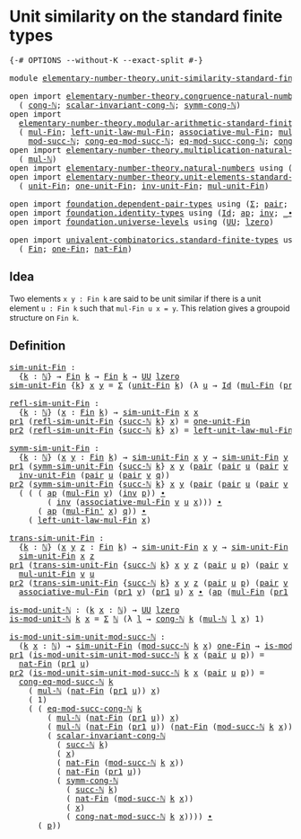 # Unit similarity on the standard finite types

<pre class="Agda"><a id="57" class="Symbol">{-#</a> <a id="61" class="Keyword">OPTIONS</a> <a id="69" class="Pragma">--without-K</a> <a id="81" class="Pragma">--exact-split</a> <a id="95" class="Symbol">#-}</a>

<a id="100" class="Keyword">module</a> <a id="107" href="elementary-number-theory.unit-similarity-standard-finite-types.html" class="Module">elementary-number-theory.unit-similarity-standard-finite-types</a> <a id="170" class="Keyword">where</a>

<a id="177" class="Keyword">open</a> <a id="182" class="Keyword">import</a> <a id="189" href="elementary-number-theory.congruence-natural-numbers.html" class="Module">elementary-number-theory.congruence-natural-numbers</a> <a id="241" class="Keyword">using</a>
  <a id="249" class="Symbol">(</a> <a id="251" href="elementary-number-theory.congruence-natural-numbers.html#1668" class="Function">cong-ℕ</a><a id="257" class="Symbol">;</a> <a id="259" href="elementary-number-theory.congruence-natural-numbers.html#5390" class="Function">scalar-invariant-cong-ℕ</a><a id="282" class="Symbol">;</a> <a id="284" href="elementary-number-theory.congruence-natural-numbers.html#2920" class="Function">symm-cong-ℕ</a><a id="295" class="Symbol">)</a>
<a id="297" class="Keyword">open</a> <a id="302" class="Keyword">import</a>
  <a id="311" href="elementary-number-theory.modular-arithmetic-standard-finite-types.html" class="Module">elementary-number-theory.modular-arithmetic-standard-finite-types</a> <a id="377" class="Keyword">using</a>
  <a id="385" class="Symbol">(</a> <a id="387" href="elementary-number-theory.modular-arithmetic-standard-finite-types.html#13402" class="Function">mul-Fin</a><a id="394" class="Symbol">;</a> <a id="396" href="elementary-number-theory.modular-arithmetic-standard-finite-types.html#15446" class="Function">left-unit-law-mul-Fin</a><a id="417" class="Symbol">;</a> <a id="419" href="elementary-number-theory.modular-arithmetic-standard-finite-types.html#13998" class="Function">associative-mul-Fin</a><a id="438" class="Symbol">;</a> <a id="440" href="elementary-number-theory.modular-arithmetic-standard-finite-types.html#13517" class="Function">mul-Fin&#39;</a><a id="448" class="Symbol">;</a>
    <a id="454" href="elementary-number-theory.modular-arithmetic-standard-finite-types.html#2873" class="Function">mod-succ-ℕ</a><a id="464" class="Symbol">;</a> <a id="466" href="elementary-number-theory.modular-arithmetic-standard-finite-types.html#4126" class="Function">cong-eq-mod-succ-ℕ</a><a id="484" class="Symbol">;</a> <a id="486" href="elementary-number-theory.modular-arithmetic-standard-finite-types.html#4453" class="Function">eq-mod-succ-cong-ℕ</a><a id="504" class="Symbol">;</a> <a id="506" href="elementary-number-theory.modular-arithmetic-standard-finite-types.html#3580" class="Function">cong-nat-mod-succ-ℕ</a><a id="525" class="Symbol">)</a>
<a id="527" class="Keyword">open</a> <a id="532" class="Keyword">import</a> <a id="539" href="elementary-number-theory.multiplication-natural-numbers.html" class="Module">elementary-number-theory.multiplication-natural-numbers</a> <a id="595" class="Keyword">using</a>
  <a id="603" class="Symbol">(</a> <a id="605" href="elementary-number-theory.multiplication-natural-numbers.html#1176" class="Function">mul-ℕ</a><a id="610" class="Symbol">)</a>
<a id="612" class="Keyword">open</a> <a id="617" class="Keyword">import</a> <a id="624" href="elementary-number-theory.natural-numbers.html" class="Module">elementary-number-theory.natural-numbers</a> <a id="665" class="Keyword">using</a> <a id="671" class="Symbol">(</a><a id="672" href="elementary-number-theory.natural-numbers.html#1444" class="Datatype">ℕ</a><a id="673" class="Symbol">;</a> <a id="675" href="elementary-number-theory.natural-numbers.html#1465" class="InductiveConstructor">zero-ℕ</a><a id="681" class="Symbol">;</a> <a id="683" href="elementary-number-theory.natural-numbers.html#1478" class="InductiveConstructor">succ-ℕ</a><a id="689" class="Symbol">)</a>
<a id="691" class="Keyword">open</a> <a id="696" class="Keyword">import</a> <a id="703" href="elementary-number-theory.unit-elements-standard-finite-types.html" class="Module">elementary-number-theory.unit-elements-standard-finite-types</a> <a id="764" class="Keyword">using</a>
  <a id="772" class="Symbol">(</a> <a id="774" href="elementary-number-theory.unit-elements-standard-finite-types.html#1378" class="Function">unit-Fin</a><a id="782" class="Symbol">;</a> <a id="784" href="elementary-number-theory.unit-elements-standard-finite-types.html#1582" class="Function">one-unit-Fin</a><a id="796" class="Symbol">;</a> <a id="798" href="elementary-number-theory.unit-elements-standard-finite-types.html#3122" class="Function">inv-unit-Fin</a><a id="810" class="Symbol">;</a> <a id="812" href="elementary-number-theory.unit-elements-standard-finite-types.html#2899" class="Function">mul-unit-Fin</a><a id="824" class="Symbol">)</a>

<a id="827" class="Keyword">open</a> <a id="832" class="Keyword">import</a> <a id="839" href="foundation.dependent-pair-types.html" class="Module">foundation.dependent-pair-types</a> <a id="871" class="Keyword">using</a> <a id="877" class="Symbol">(</a><a id="878" href="foundation-core.dependent-pair-types.html#502" class="Record">Σ</a><a id="879" class="Symbol">;</a> <a id="881" href="foundation-core.dependent-pair-types.html#575" class="InductiveConstructor">pair</a><a id="885" class="Symbol">;</a> <a id="887" href="foundation-core.dependent-pair-types.html#592" class="Field">pr1</a><a id="890" class="Symbol">;</a> <a id="892" href="foundation-core.dependent-pair-types.html#604" class="Field">pr2</a><a id="895" class="Symbol">)</a>
<a id="897" class="Keyword">open</a> <a id="902" class="Keyword">import</a> <a id="909" href="foundation.identity-types.html" class="Module">foundation.identity-types</a> <a id="935" class="Keyword">using</a> <a id="941" class="Symbol">(</a><a id="942" href="foundation-core.identity-types.html#641" class="Datatype">Id</a><a id="944" class="Symbol">;</a> <a id="946" href="foundation-core.identity-types.html#2853" class="Function">ap</a><a id="948" class="Symbol">;</a> <a id="950" href="foundation-core.identity-types.html#1552" class="Function">inv</a><a id="953" class="Symbol">;</a> <a id="955" href="foundation-core.identity-types.html#1239" class="Function Operator">_∙_</a><a id="958" class="Symbol">)</a>
<a id="960" class="Keyword">open</a> <a id="965" class="Keyword">import</a> <a id="972" href="foundation.universe-levels.html" class="Module">foundation.universe-levels</a> <a id="999" class="Keyword">using</a> <a id="1005" class="Symbol">(</a><a id="1006" href="foundation-core.universe-levels.html#222" class="Primitive">UU</a><a id="1008" class="Symbol">;</a> <a id="1010" href="Agda.Primitive.html#764" class="Primitive">lzero</a><a id="1015" class="Symbol">)</a>

<a id="1018" class="Keyword">open</a> <a id="1023" class="Keyword">import</a> <a id="1030" href="univalent-combinatorics.standard-finite-types.html" class="Module">univalent-combinatorics.standard-finite-types</a> <a id="1076" class="Keyword">using</a>
  <a id="1084" class="Symbol">(</a> <a id="1086" href="univalent-combinatorics.standard-finite-types.html#2085" class="Function">Fin</a><a id="1089" class="Symbol">;</a> <a id="1091" href="univalent-combinatorics.standard-finite-types.html#8254" class="Function">one-Fin</a><a id="1098" class="Symbol">;</a> <a id="1100" href="univalent-combinatorics.standard-finite-types.html#5606" class="Function">nat-Fin</a><a id="1107" class="Symbol">)</a>
</pre>
## Idea

Two elements `x y : Fin k` are said to be unit similar if there is a unit element `u : Fin k` such that `mul-Fin u x = y`. This relation gives a groupoid structure on `Fin k`.

## Definition

<pre class="Agda"><a id="sim-unit-Fin"></a><a id="1323" href="elementary-number-theory.unit-similarity-standard-finite-types.html#1323" class="Function">sim-unit-Fin</a> <a id="1336" class="Symbol">:</a>
  <a id="1340" class="Symbol">{</a><a id="1341" href="elementary-number-theory.unit-similarity-standard-finite-types.html#1341" class="Bound">k</a> <a id="1343" class="Symbol">:</a> <a id="1345" href="elementary-number-theory.natural-numbers.html#1444" class="Datatype">ℕ</a><a id="1346" class="Symbol">}</a> <a id="1348" class="Symbol">→</a> <a id="1350" href="univalent-combinatorics.standard-finite-types.html#2085" class="Function">Fin</a> <a id="1354" href="elementary-number-theory.unit-similarity-standard-finite-types.html#1341" class="Bound">k</a> <a id="1356" class="Symbol">→</a> <a id="1358" href="univalent-combinatorics.standard-finite-types.html#2085" class="Function">Fin</a> <a id="1362" href="elementary-number-theory.unit-similarity-standard-finite-types.html#1341" class="Bound">k</a> <a id="1364" class="Symbol">→</a> <a id="1366" href="foundation-core.universe-levels.html#222" class="Primitive">UU</a> <a id="1369" href="Agda.Primitive.html#764" class="Primitive">lzero</a>
<a id="1375" href="elementary-number-theory.unit-similarity-standard-finite-types.html#1323" class="Function">sim-unit-Fin</a> <a id="1388" class="Symbol">{</a><a id="1389" href="elementary-number-theory.unit-similarity-standard-finite-types.html#1389" class="Bound">k</a><a id="1390" class="Symbol">}</a> <a id="1392" href="elementary-number-theory.unit-similarity-standard-finite-types.html#1392" class="Bound">x</a> <a id="1394" href="elementary-number-theory.unit-similarity-standard-finite-types.html#1394" class="Bound">y</a> <a id="1396" class="Symbol">=</a> <a id="1398" href="foundation-core.dependent-pair-types.html#502" class="Record">Σ</a> <a id="1400" class="Symbol">(</a><a id="1401" href="elementary-number-theory.unit-elements-standard-finite-types.html#1378" class="Function">unit-Fin</a> <a id="1410" href="elementary-number-theory.unit-similarity-standard-finite-types.html#1389" class="Bound">k</a><a id="1411" class="Symbol">)</a> <a id="1413" class="Symbol">(λ</a> <a id="1416" href="elementary-number-theory.unit-similarity-standard-finite-types.html#1416" class="Bound">u</a> <a id="1418" class="Symbol">→</a> <a id="1420" href="foundation-core.identity-types.html#641" class="Datatype">Id</a> <a id="1423" class="Symbol">(</a><a id="1424" href="elementary-number-theory.modular-arithmetic-standard-finite-types.html#13402" class="Function">mul-Fin</a> <a id="1432" class="Symbol">(</a><a id="1433" href="foundation-core.dependent-pair-types.html#592" class="Field">pr1</a> <a id="1437" href="elementary-number-theory.unit-similarity-standard-finite-types.html#1416" class="Bound">u</a><a id="1438" class="Symbol">)</a> <a id="1440" href="elementary-number-theory.unit-similarity-standard-finite-types.html#1392" class="Bound">x</a><a id="1441" class="Symbol">)</a> <a id="1443" href="elementary-number-theory.unit-similarity-standard-finite-types.html#1394" class="Bound">y</a><a id="1444" class="Symbol">)</a>

<a id="refl-sim-unit-Fin"></a><a id="1447" href="elementary-number-theory.unit-similarity-standard-finite-types.html#1447" class="Function">refl-sim-unit-Fin</a> <a id="1465" class="Symbol">:</a>
  <a id="1469" class="Symbol">{</a><a id="1470" href="elementary-number-theory.unit-similarity-standard-finite-types.html#1470" class="Bound">k</a> <a id="1472" class="Symbol">:</a> <a id="1474" href="elementary-number-theory.natural-numbers.html#1444" class="Datatype">ℕ</a><a id="1475" class="Symbol">}</a> <a id="1477" class="Symbol">(</a><a id="1478" href="elementary-number-theory.unit-similarity-standard-finite-types.html#1478" class="Bound">x</a> <a id="1480" class="Symbol">:</a> <a id="1482" href="univalent-combinatorics.standard-finite-types.html#2085" class="Function">Fin</a> <a id="1486" href="elementary-number-theory.unit-similarity-standard-finite-types.html#1470" class="Bound">k</a><a id="1487" class="Symbol">)</a> <a id="1489" class="Symbol">→</a> <a id="1491" href="elementary-number-theory.unit-similarity-standard-finite-types.html#1323" class="Function">sim-unit-Fin</a> <a id="1504" href="elementary-number-theory.unit-similarity-standard-finite-types.html#1478" class="Bound">x</a> <a id="1506" href="elementary-number-theory.unit-similarity-standard-finite-types.html#1478" class="Bound">x</a>
<a id="1508" href="foundation-core.dependent-pair-types.html#592" class="Field">pr1</a> <a id="1512" class="Symbol">(</a><a id="1513" href="elementary-number-theory.unit-similarity-standard-finite-types.html#1447" class="Function">refl-sim-unit-Fin</a> <a id="1531" class="Symbol">{</a><a id="1532" href="elementary-number-theory.natural-numbers.html#1478" class="InductiveConstructor">succ-ℕ</a> <a id="1539" href="elementary-number-theory.unit-similarity-standard-finite-types.html#1539" class="Bound">k</a><a id="1540" class="Symbol">}</a> <a id="1542" href="elementary-number-theory.unit-similarity-standard-finite-types.html#1542" class="Bound">x</a><a id="1543" class="Symbol">)</a> <a id="1545" class="Symbol">=</a> <a id="1547" href="elementary-number-theory.unit-elements-standard-finite-types.html#1582" class="Function">one-unit-Fin</a>
<a id="1560" href="foundation-core.dependent-pair-types.html#604" class="Field">pr2</a> <a id="1564" class="Symbol">(</a><a id="1565" href="elementary-number-theory.unit-similarity-standard-finite-types.html#1447" class="Function">refl-sim-unit-Fin</a> <a id="1583" class="Symbol">{</a><a id="1584" href="elementary-number-theory.natural-numbers.html#1478" class="InductiveConstructor">succ-ℕ</a> <a id="1591" href="elementary-number-theory.unit-similarity-standard-finite-types.html#1591" class="Bound">k</a><a id="1592" class="Symbol">}</a> <a id="1594" href="elementary-number-theory.unit-similarity-standard-finite-types.html#1594" class="Bound">x</a><a id="1595" class="Symbol">)</a> <a id="1597" class="Symbol">=</a> <a id="1599" href="elementary-number-theory.modular-arithmetic-standard-finite-types.html#15446" class="Function">left-unit-law-mul-Fin</a> <a id="1621" href="elementary-number-theory.unit-similarity-standard-finite-types.html#1594" class="Bound">x</a>

<a id="symm-sim-unit-Fin"></a><a id="1624" href="elementary-number-theory.unit-similarity-standard-finite-types.html#1624" class="Function">symm-sim-unit-Fin</a> <a id="1642" class="Symbol">:</a>
  <a id="1646" class="Symbol">{</a><a id="1647" href="elementary-number-theory.unit-similarity-standard-finite-types.html#1647" class="Bound">k</a> <a id="1649" class="Symbol">:</a> <a id="1651" href="elementary-number-theory.natural-numbers.html#1444" class="Datatype">ℕ</a><a id="1652" class="Symbol">}</a> <a id="1654" class="Symbol">(</a><a id="1655" href="elementary-number-theory.unit-similarity-standard-finite-types.html#1655" class="Bound">x</a> <a id="1657" href="elementary-number-theory.unit-similarity-standard-finite-types.html#1657" class="Bound">y</a> <a id="1659" class="Symbol">:</a> <a id="1661" href="univalent-combinatorics.standard-finite-types.html#2085" class="Function">Fin</a> <a id="1665" href="elementary-number-theory.unit-similarity-standard-finite-types.html#1647" class="Bound">k</a><a id="1666" class="Symbol">)</a> <a id="1668" class="Symbol">→</a> <a id="1670" href="elementary-number-theory.unit-similarity-standard-finite-types.html#1323" class="Function">sim-unit-Fin</a> <a id="1683" href="elementary-number-theory.unit-similarity-standard-finite-types.html#1655" class="Bound">x</a> <a id="1685" href="elementary-number-theory.unit-similarity-standard-finite-types.html#1657" class="Bound">y</a> <a id="1687" class="Symbol">→</a> <a id="1689" href="elementary-number-theory.unit-similarity-standard-finite-types.html#1323" class="Function">sim-unit-Fin</a> <a id="1702" href="elementary-number-theory.unit-similarity-standard-finite-types.html#1657" class="Bound">y</a> <a id="1704" href="elementary-number-theory.unit-similarity-standard-finite-types.html#1655" class="Bound">x</a>
<a id="1706" href="foundation-core.dependent-pair-types.html#592" class="Field">pr1</a> <a id="1710" class="Symbol">(</a><a id="1711" href="elementary-number-theory.unit-similarity-standard-finite-types.html#1624" class="Function">symm-sim-unit-Fin</a> <a id="1729" class="Symbol">{</a><a id="1730" href="elementary-number-theory.natural-numbers.html#1478" class="InductiveConstructor">succ-ℕ</a> <a id="1737" href="elementary-number-theory.unit-similarity-standard-finite-types.html#1737" class="Bound">k</a><a id="1738" class="Symbol">}</a> <a id="1740" href="elementary-number-theory.unit-similarity-standard-finite-types.html#1740" class="Bound">x</a> <a id="1742" href="elementary-number-theory.unit-similarity-standard-finite-types.html#1742" class="Bound">y</a> <a id="1744" class="Symbol">(</a><a id="1745" href="foundation-core.dependent-pair-types.html#575" class="InductiveConstructor">pair</a> <a id="1750" class="Symbol">(</a><a id="1751" href="foundation-core.dependent-pair-types.html#575" class="InductiveConstructor">pair</a> <a id="1756" href="elementary-number-theory.unit-similarity-standard-finite-types.html#1756" class="Bound">u</a> <a id="1758" class="Symbol">(</a><a id="1759" href="foundation-core.dependent-pair-types.html#575" class="InductiveConstructor">pair</a> <a id="1764" href="elementary-number-theory.unit-similarity-standard-finite-types.html#1764" class="Bound">v</a> <a id="1766" href="elementary-number-theory.unit-similarity-standard-finite-types.html#1766" class="Bound">q</a><a id="1767" class="Symbol">))</a> <a id="1770" href="elementary-number-theory.unit-similarity-standard-finite-types.html#1770" class="Bound">p</a><a id="1771" class="Symbol">))</a> <a id="1774" class="Symbol">=</a>
  <a id="1778" href="elementary-number-theory.unit-elements-standard-finite-types.html#3122" class="Function">inv-unit-Fin</a> <a id="1791" class="Symbol">(</a><a id="1792" href="foundation-core.dependent-pair-types.html#575" class="InductiveConstructor">pair</a> <a id="1797" href="elementary-number-theory.unit-similarity-standard-finite-types.html#1756" class="Bound">u</a> <a id="1799" class="Symbol">(</a><a id="1800" href="foundation-core.dependent-pair-types.html#575" class="InductiveConstructor">pair</a> <a id="1805" href="elementary-number-theory.unit-similarity-standard-finite-types.html#1764" class="Bound">v</a> <a id="1807" href="elementary-number-theory.unit-similarity-standard-finite-types.html#1766" class="Bound">q</a><a id="1808" class="Symbol">))</a>
<a id="1811" href="foundation-core.dependent-pair-types.html#604" class="Field">pr2</a> <a id="1815" class="Symbol">(</a><a id="1816" href="elementary-number-theory.unit-similarity-standard-finite-types.html#1624" class="Function">symm-sim-unit-Fin</a> <a id="1834" class="Symbol">{</a><a id="1835" href="elementary-number-theory.natural-numbers.html#1478" class="InductiveConstructor">succ-ℕ</a> <a id="1842" href="elementary-number-theory.unit-similarity-standard-finite-types.html#1842" class="Bound">k</a><a id="1843" class="Symbol">}</a> <a id="1845" href="elementary-number-theory.unit-similarity-standard-finite-types.html#1845" class="Bound">x</a> <a id="1847" href="elementary-number-theory.unit-similarity-standard-finite-types.html#1847" class="Bound">y</a> <a id="1849" class="Symbol">(</a><a id="1850" href="foundation-core.dependent-pair-types.html#575" class="InductiveConstructor">pair</a> <a id="1855" class="Symbol">(</a><a id="1856" href="foundation-core.dependent-pair-types.html#575" class="InductiveConstructor">pair</a> <a id="1861" href="elementary-number-theory.unit-similarity-standard-finite-types.html#1861" class="Bound">u</a> <a id="1863" class="Symbol">(</a><a id="1864" href="foundation-core.dependent-pair-types.html#575" class="InductiveConstructor">pair</a> <a id="1869" href="elementary-number-theory.unit-similarity-standard-finite-types.html#1869" class="Bound">v</a> <a id="1871" href="elementary-number-theory.unit-similarity-standard-finite-types.html#1871" class="Bound">q</a><a id="1872" class="Symbol">))</a> <a id="1875" href="elementary-number-theory.unit-similarity-standard-finite-types.html#1875" class="Bound">p</a><a id="1876" class="Symbol">))</a> <a id="1879" class="Symbol">=</a>
  <a id="1883" class="Symbol">(</a> <a id="1885" class="Symbol">(</a> <a id="1887" class="Symbol">(</a> <a id="1889" href="foundation-core.identity-types.html#2853" class="Function">ap</a> <a id="1892" class="Symbol">(</a><a id="1893" href="elementary-number-theory.modular-arithmetic-standard-finite-types.html#13402" class="Function">mul-Fin</a> <a id="1901" href="elementary-number-theory.unit-similarity-standard-finite-types.html#1869" class="Bound">v</a><a id="1902" class="Symbol">)</a> <a id="1904" class="Symbol">(</a><a id="1905" href="foundation-core.identity-types.html#1552" class="Function">inv</a> <a id="1909" href="elementary-number-theory.unit-similarity-standard-finite-types.html#1875" class="Bound">p</a><a id="1910" class="Symbol">))</a> <a id="1913" href="foundation-core.identity-types.html#1239" class="Function Operator">∙</a>
        <a id="1923" class="Symbol">(</a> <a id="1925" href="foundation-core.identity-types.html#1552" class="Function">inv</a> <a id="1929" class="Symbol">(</a><a id="1930" href="elementary-number-theory.modular-arithmetic-standard-finite-types.html#13998" class="Function">associative-mul-Fin</a> <a id="1950" href="elementary-number-theory.unit-similarity-standard-finite-types.html#1869" class="Bound">v</a> <a id="1952" href="elementary-number-theory.unit-similarity-standard-finite-types.html#1861" class="Bound">u</a> <a id="1954" href="elementary-number-theory.unit-similarity-standard-finite-types.html#1845" class="Bound">x</a><a id="1955" class="Symbol">)))</a> <a id="1959" href="foundation-core.identity-types.html#1239" class="Function Operator">∙</a>
      <a id="1967" class="Symbol">(</a> <a id="1969" href="foundation-core.identity-types.html#2853" class="Function">ap</a> <a id="1972" class="Symbol">(</a><a id="1973" href="elementary-number-theory.modular-arithmetic-standard-finite-types.html#13517" class="Function">mul-Fin&#39;</a> <a id="1982" href="elementary-number-theory.unit-similarity-standard-finite-types.html#1845" class="Bound">x</a><a id="1983" class="Symbol">)</a> <a id="1985" href="elementary-number-theory.unit-similarity-standard-finite-types.html#1871" class="Bound">q</a><a id="1986" class="Symbol">))</a> <a id="1989" href="foundation-core.identity-types.html#1239" class="Function Operator">∙</a>
    <a id="1995" class="Symbol">(</a> <a id="1997" href="elementary-number-theory.modular-arithmetic-standard-finite-types.html#15446" class="Function">left-unit-law-mul-Fin</a> <a id="2019" href="elementary-number-theory.unit-similarity-standard-finite-types.html#1845" class="Bound">x</a><a id="2020" class="Symbol">)</a>

<a id="trans-sim-unit-Fin"></a><a id="2023" href="elementary-number-theory.unit-similarity-standard-finite-types.html#2023" class="Function">trans-sim-unit-Fin</a> <a id="2042" class="Symbol">:</a>
  <a id="2046" class="Symbol">{</a><a id="2047" href="elementary-number-theory.unit-similarity-standard-finite-types.html#2047" class="Bound">k</a> <a id="2049" class="Symbol">:</a> <a id="2051" href="elementary-number-theory.natural-numbers.html#1444" class="Datatype">ℕ</a><a id="2052" class="Symbol">}</a> <a id="2054" class="Symbol">(</a><a id="2055" href="elementary-number-theory.unit-similarity-standard-finite-types.html#2055" class="Bound">x</a> <a id="2057" href="elementary-number-theory.unit-similarity-standard-finite-types.html#2057" class="Bound">y</a> <a id="2059" href="elementary-number-theory.unit-similarity-standard-finite-types.html#2059" class="Bound">z</a> <a id="2061" class="Symbol">:</a> <a id="2063" href="univalent-combinatorics.standard-finite-types.html#2085" class="Function">Fin</a> <a id="2067" href="elementary-number-theory.unit-similarity-standard-finite-types.html#2047" class="Bound">k</a><a id="2068" class="Symbol">)</a> <a id="2070" class="Symbol">→</a> <a id="2072" href="elementary-number-theory.unit-similarity-standard-finite-types.html#1323" class="Function">sim-unit-Fin</a> <a id="2085" href="elementary-number-theory.unit-similarity-standard-finite-types.html#2055" class="Bound">x</a> <a id="2087" href="elementary-number-theory.unit-similarity-standard-finite-types.html#2057" class="Bound">y</a> <a id="2089" class="Symbol">→</a> <a id="2091" href="elementary-number-theory.unit-similarity-standard-finite-types.html#1323" class="Function">sim-unit-Fin</a> <a id="2104" href="elementary-number-theory.unit-similarity-standard-finite-types.html#2057" class="Bound">y</a> <a id="2106" href="elementary-number-theory.unit-similarity-standard-finite-types.html#2059" class="Bound">z</a> <a id="2108" class="Symbol">→</a>
  <a id="2112" href="elementary-number-theory.unit-similarity-standard-finite-types.html#1323" class="Function">sim-unit-Fin</a> <a id="2125" href="elementary-number-theory.unit-similarity-standard-finite-types.html#2055" class="Bound">x</a> <a id="2127" href="elementary-number-theory.unit-similarity-standard-finite-types.html#2059" class="Bound">z</a>
<a id="2129" href="foundation-core.dependent-pair-types.html#592" class="Field">pr1</a> <a id="2133" class="Symbol">(</a><a id="2134" href="elementary-number-theory.unit-similarity-standard-finite-types.html#2023" class="Function">trans-sim-unit-Fin</a> <a id="2153" class="Symbol">{</a><a id="2154" href="elementary-number-theory.natural-numbers.html#1478" class="InductiveConstructor">succ-ℕ</a> <a id="2161" href="elementary-number-theory.unit-similarity-standard-finite-types.html#2161" class="Bound">k</a><a id="2162" class="Symbol">}</a> <a id="2164" href="elementary-number-theory.unit-similarity-standard-finite-types.html#2164" class="Bound">x</a> <a id="2166" href="elementary-number-theory.unit-similarity-standard-finite-types.html#2166" class="Bound">y</a> <a id="2168" href="elementary-number-theory.unit-similarity-standard-finite-types.html#2168" class="Bound">z</a> <a id="2170" class="Symbol">(</a><a id="2171" href="foundation-core.dependent-pair-types.html#575" class="InductiveConstructor">pair</a> <a id="2176" href="elementary-number-theory.unit-similarity-standard-finite-types.html#2176" class="Bound">u</a> <a id="2178" href="elementary-number-theory.unit-similarity-standard-finite-types.html#2178" class="Bound">p</a><a id="2179" class="Symbol">)</a> <a id="2181" class="Symbol">(</a><a id="2182" href="foundation-core.dependent-pair-types.html#575" class="InductiveConstructor">pair</a> <a id="2187" href="elementary-number-theory.unit-similarity-standard-finite-types.html#2187" class="Bound">v</a> <a id="2189" href="elementary-number-theory.unit-similarity-standard-finite-types.html#2189" class="Bound">q</a><a id="2190" class="Symbol">))</a> <a id="2193" class="Symbol">=</a>
  <a id="2197" href="elementary-number-theory.unit-elements-standard-finite-types.html#2899" class="Function">mul-unit-Fin</a> <a id="2210" href="elementary-number-theory.unit-similarity-standard-finite-types.html#2187" class="Bound">v</a> <a id="2212" href="elementary-number-theory.unit-similarity-standard-finite-types.html#2176" class="Bound">u</a>
<a id="2214" href="foundation-core.dependent-pair-types.html#604" class="Field">pr2</a> <a id="2218" class="Symbol">(</a><a id="2219" href="elementary-number-theory.unit-similarity-standard-finite-types.html#2023" class="Function">trans-sim-unit-Fin</a> <a id="2238" class="Symbol">{</a><a id="2239" href="elementary-number-theory.natural-numbers.html#1478" class="InductiveConstructor">succ-ℕ</a> <a id="2246" href="elementary-number-theory.unit-similarity-standard-finite-types.html#2246" class="Bound">k</a><a id="2247" class="Symbol">}</a> <a id="2249" href="elementary-number-theory.unit-similarity-standard-finite-types.html#2249" class="Bound">x</a> <a id="2251" href="elementary-number-theory.unit-similarity-standard-finite-types.html#2251" class="Bound">y</a> <a id="2253" href="elementary-number-theory.unit-similarity-standard-finite-types.html#2253" class="Bound">z</a> <a id="2255" class="Symbol">(</a><a id="2256" href="foundation-core.dependent-pair-types.html#575" class="InductiveConstructor">pair</a> <a id="2261" href="elementary-number-theory.unit-similarity-standard-finite-types.html#2261" class="Bound">u</a> <a id="2263" href="elementary-number-theory.unit-similarity-standard-finite-types.html#2263" class="Bound">p</a><a id="2264" class="Symbol">)</a> <a id="2266" class="Symbol">(</a><a id="2267" href="foundation-core.dependent-pair-types.html#575" class="InductiveConstructor">pair</a> <a id="2272" href="elementary-number-theory.unit-similarity-standard-finite-types.html#2272" class="Bound">v</a> <a id="2274" href="elementary-number-theory.unit-similarity-standard-finite-types.html#2274" class="Bound">q</a><a id="2275" class="Symbol">))</a> <a id="2278" class="Symbol">=</a>
  <a id="2282" href="elementary-number-theory.modular-arithmetic-standard-finite-types.html#13998" class="Function">associative-mul-Fin</a> <a id="2302" class="Symbol">(</a><a id="2303" href="foundation-core.dependent-pair-types.html#592" class="Field">pr1</a> <a id="2307" href="elementary-number-theory.unit-similarity-standard-finite-types.html#2272" class="Bound">v</a><a id="2308" class="Symbol">)</a> <a id="2310" class="Symbol">(</a><a id="2311" href="foundation-core.dependent-pair-types.html#592" class="Field">pr1</a> <a id="2315" href="elementary-number-theory.unit-similarity-standard-finite-types.html#2261" class="Bound">u</a><a id="2316" class="Symbol">)</a> <a id="2318" href="elementary-number-theory.unit-similarity-standard-finite-types.html#2249" class="Bound">x</a> <a id="2320" href="foundation-core.identity-types.html#1239" class="Function Operator">∙</a> <a id="2322" class="Symbol">(</a><a id="2323" href="foundation-core.identity-types.html#2853" class="Function">ap</a> <a id="2326" class="Symbol">(</a><a id="2327" href="elementary-number-theory.modular-arithmetic-standard-finite-types.html#13402" class="Function">mul-Fin</a> <a id="2335" class="Symbol">(</a><a id="2336" href="foundation-core.dependent-pair-types.html#592" class="Field">pr1</a> <a id="2340" href="elementary-number-theory.unit-similarity-standard-finite-types.html#2272" class="Bound">v</a><a id="2341" class="Symbol">))</a> <a id="2344" href="elementary-number-theory.unit-similarity-standard-finite-types.html#2263" class="Bound">p</a> <a id="2346" href="foundation-core.identity-types.html#1239" class="Function Operator">∙</a> <a id="2348" href="elementary-number-theory.unit-similarity-standard-finite-types.html#2274" class="Bound">q</a><a id="2349" class="Symbol">)</a>

<a id="is-mod-unit-ℕ"></a><a id="2352" href="elementary-number-theory.unit-similarity-standard-finite-types.html#2352" class="Function">is-mod-unit-ℕ</a> <a id="2366" class="Symbol">:</a> <a id="2368" class="Symbol">(</a><a id="2369" href="elementary-number-theory.unit-similarity-standard-finite-types.html#2369" class="Bound">k</a> <a id="2371" href="elementary-number-theory.unit-similarity-standard-finite-types.html#2371" class="Bound">x</a> <a id="2373" class="Symbol">:</a> <a id="2375" href="elementary-number-theory.natural-numbers.html#1444" class="Datatype">ℕ</a><a id="2376" class="Symbol">)</a> <a id="2378" class="Symbol">→</a> <a id="2380" href="foundation-core.universe-levels.html#222" class="Primitive">UU</a> <a id="2383" href="Agda.Primitive.html#764" class="Primitive">lzero</a>
<a id="2389" href="elementary-number-theory.unit-similarity-standard-finite-types.html#2352" class="Function">is-mod-unit-ℕ</a> <a id="2403" href="elementary-number-theory.unit-similarity-standard-finite-types.html#2403" class="Bound">k</a> <a id="2405" href="elementary-number-theory.unit-similarity-standard-finite-types.html#2405" class="Bound">x</a> <a id="2407" class="Symbol">=</a> <a id="2409" href="foundation-core.dependent-pair-types.html#502" class="Record">Σ</a> <a id="2411" href="elementary-number-theory.natural-numbers.html#1444" class="Datatype">ℕ</a> <a id="2413" class="Symbol">(λ</a> <a id="2416" href="elementary-number-theory.unit-similarity-standard-finite-types.html#2416" class="Bound">l</a> <a id="2418" class="Symbol">→</a> <a id="2420" href="elementary-number-theory.congruence-natural-numbers.html#1668" class="Function">cong-ℕ</a> <a id="2427" href="elementary-number-theory.unit-similarity-standard-finite-types.html#2403" class="Bound">k</a> <a id="2429" class="Symbol">(</a><a id="2430" href="elementary-number-theory.multiplication-natural-numbers.html#1176" class="Function">mul-ℕ</a> <a id="2436" href="elementary-number-theory.unit-similarity-standard-finite-types.html#2416" class="Bound">l</a> <a id="2438" href="elementary-number-theory.unit-similarity-standard-finite-types.html#2405" class="Bound">x</a><a id="2439" class="Symbol">)</a> <a id="2441" class="Number">1</a><a id="2442" class="Symbol">)</a>

<a id="is-mod-unit-sim-unit-mod-succ-ℕ"></a><a id="2445" href="elementary-number-theory.unit-similarity-standard-finite-types.html#2445" class="Function">is-mod-unit-sim-unit-mod-succ-ℕ</a> <a id="2477" class="Symbol">:</a>
  <a id="2481" class="Symbol">(</a><a id="2482" href="elementary-number-theory.unit-similarity-standard-finite-types.html#2482" class="Bound">k</a> <a id="2484" href="elementary-number-theory.unit-similarity-standard-finite-types.html#2484" class="Bound">x</a> <a id="2486" class="Symbol">:</a> <a id="2488" href="elementary-number-theory.natural-numbers.html#1444" class="Datatype">ℕ</a><a id="2489" class="Symbol">)</a> <a id="2491" class="Symbol">→</a> <a id="2493" href="elementary-number-theory.unit-similarity-standard-finite-types.html#1323" class="Function">sim-unit-Fin</a> <a id="2506" class="Symbol">(</a><a id="2507" href="elementary-number-theory.modular-arithmetic-standard-finite-types.html#2873" class="Function">mod-succ-ℕ</a> <a id="2518" href="elementary-number-theory.unit-similarity-standard-finite-types.html#2482" class="Bound">k</a> <a id="2520" href="elementary-number-theory.unit-similarity-standard-finite-types.html#2484" class="Bound">x</a><a id="2521" class="Symbol">)</a> <a id="2523" href="univalent-combinatorics.standard-finite-types.html#8254" class="Function">one-Fin</a> <a id="2531" class="Symbol">→</a> <a id="2533" href="elementary-number-theory.unit-similarity-standard-finite-types.html#2352" class="Function">is-mod-unit-ℕ</a> <a id="2547" class="Symbol">(</a><a id="2548" href="elementary-number-theory.natural-numbers.html#1478" class="InductiveConstructor">succ-ℕ</a> <a id="2555" href="elementary-number-theory.unit-similarity-standard-finite-types.html#2482" class="Bound">k</a><a id="2556" class="Symbol">)</a> <a id="2558" href="elementary-number-theory.unit-similarity-standard-finite-types.html#2484" class="Bound">x</a>
<a id="2560" href="foundation-core.dependent-pair-types.html#592" class="Field">pr1</a> <a id="2564" class="Symbol">(</a><a id="2565" href="elementary-number-theory.unit-similarity-standard-finite-types.html#2445" class="Function">is-mod-unit-sim-unit-mod-succ-ℕ</a> <a id="2597" href="elementary-number-theory.unit-similarity-standard-finite-types.html#2597" class="Bound">k</a> <a id="2599" href="elementary-number-theory.unit-similarity-standard-finite-types.html#2599" class="Bound">x</a> <a id="2601" class="Symbol">(</a><a id="2602" href="foundation-core.dependent-pair-types.html#575" class="InductiveConstructor">pair</a> <a id="2607" href="elementary-number-theory.unit-similarity-standard-finite-types.html#2607" class="Bound">u</a> <a id="2609" href="elementary-number-theory.unit-similarity-standard-finite-types.html#2609" class="Bound">p</a><a id="2610" class="Symbol">))</a> <a id="2613" class="Symbol">=</a>
  <a id="2617" href="univalent-combinatorics.standard-finite-types.html#5606" class="Function">nat-Fin</a> <a id="2625" class="Symbol">(</a><a id="2626" href="foundation-core.dependent-pair-types.html#592" class="Field">pr1</a> <a id="2630" href="elementary-number-theory.unit-similarity-standard-finite-types.html#2607" class="Bound">u</a><a id="2631" class="Symbol">)</a>
<a id="2633" href="foundation-core.dependent-pair-types.html#604" class="Field">pr2</a> <a id="2637" class="Symbol">(</a><a id="2638" href="elementary-number-theory.unit-similarity-standard-finite-types.html#2445" class="Function">is-mod-unit-sim-unit-mod-succ-ℕ</a> <a id="2670" href="elementary-number-theory.unit-similarity-standard-finite-types.html#2670" class="Bound">k</a> <a id="2672" href="elementary-number-theory.unit-similarity-standard-finite-types.html#2672" class="Bound">x</a> <a id="2674" class="Symbol">(</a><a id="2675" href="foundation-core.dependent-pair-types.html#575" class="InductiveConstructor">pair</a> <a id="2680" href="elementary-number-theory.unit-similarity-standard-finite-types.html#2680" class="Bound">u</a> <a id="2682" href="elementary-number-theory.unit-similarity-standard-finite-types.html#2682" class="Bound">p</a><a id="2683" class="Symbol">))</a> <a id="2686" class="Symbol">=</a>
  <a id="2690" href="elementary-number-theory.modular-arithmetic-standard-finite-types.html#4126" class="Function">cong-eq-mod-succ-ℕ</a> <a id="2709" href="elementary-number-theory.unit-similarity-standard-finite-types.html#2670" class="Bound">k</a>
    <a id="2715" class="Symbol">(</a> <a id="2717" href="elementary-number-theory.multiplication-natural-numbers.html#1176" class="Function">mul-ℕ</a> <a id="2723" class="Symbol">(</a><a id="2724" href="univalent-combinatorics.standard-finite-types.html#5606" class="Function">nat-Fin</a> <a id="2732" class="Symbol">(</a><a id="2733" href="foundation-core.dependent-pair-types.html#592" class="Field">pr1</a> <a id="2737" href="elementary-number-theory.unit-similarity-standard-finite-types.html#2680" class="Bound">u</a><a id="2738" class="Symbol">))</a> <a id="2741" href="elementary-number-theory.unit-similarity-standard-finite-types.html#2672" class="Bound">x</a><a id="2742" class="Symbol">)</a>
    <a id="2748" class="Symbol">(</a> <a id="2750" class="Number">1</a><a id="2751" class="Symbol">)</a>
    <a id="2757" class="Symbol">(</a> <a id="2759" class="Symbol">(</a> <a id="2761" href="elementary-number-theory.modular-arithmetic-standard-finite-types.html#4453" class="Function">eq-mod-succ-cong-ℕ</a> <a id="2780" href="elementary-number-theory.unit-similarity-standard-finite-types.html#2670" class="Bound">k</a>
        <a id="2790" class="Symbol">(</a> <a id="2792" href="elementary-number-theory.multiplication-natural-numbers.html#1176" class="Function">mul-ℕ</a> <a id="2798" class="Symbol">(</a><a id="2799" href="univalent-combinatorics.standard-finite-types.html#5606" class="Function">nat-Fin</a> <a id="2807" class="Symbol">(</a><a id="2808" href="foundation-core.dependent-pair-types.html#592" class="Field">pr1</a> <a id="2812" href="elementary-number-theory.unit-similarity-standard-finite-types.html#2680" class="Bound">u</a><a id="2813" class="Symbol">))</a> <a id="2816" href="elementary-number-theory.unit-similarity-standard-finite-types.html#2672" class="Bound">x</a><a id="2817" class="Symbol">)</a>
        <a id="2827" class="Symbol">(</a> <a id="2829" href="elementary-number-theory.multiplication-natural-numbers.html#1176" class="Function">mul-ℕ</a> <a id="2835" class="Symbol">(</a><a id="2836" href="univalent-combinatorics.standard-finite-types.html#5606" class="Function">nat-Fin</a> <a id="2844" class="Symbol">(</a><a id="2845" href="foundation-core.dependent-pair-types.html#592" class="Field">pr1</a> <a id="2849" href="elementary-number-theory.unit-similarity-standard-finite-types.html#2680" class="Bound">u</a><a id="2850" class="Symbol">))</a> <a id="2853" class="Symbol">(</a><a id="2854" href="univalent-combinatorics.standard-finite-types.html#5606" class="Function">nat-Fin</a> <a id="2862" class="Symbol">(</a><a id="2863" href="elementary-number-theory.modular-arithmetic-standard-finite-types.html#2873" class="Function">mod-succ-ℕ</a> <a id="2874" href="elementary-number-theory.unit-similarity-standard-finite-types.html#2670" class="Bound">k</a> <a id="2876" href="elementary-number-theory.unit-similarity-standard-finite-types.html#2672" class="Bound">x</a><a id="2877" class="Symbol">)))</a>
        <a id="2889" class="Symbol">(</a> <a id="2891" href="elementary-number-theory.congruence-natural-numbers.html#5390" class="Function">scalar-invariant-cong-ℕ</a>
          <a id="2925" class="Symbol">(</a> <a id="2927" href="elementary-number-theory.natural-numbers.html#1478" class="InductiveConstructor">succ-ℕ</a> <a id="2934" href="elementary-number-theory.unit-similarity-standard-finite-types.html#2670" class="Bound">k</a><a id="2935" class="Symbol">)</a>
          <a id="2947" class="Symbol">(</a> <a id="2949" href="elementary-number-theory.unit-similarity-standard-finite-types.html#2672" class="Bound">x</a><a id="2950" class="Symbol">)</a>
          <a id="2962" class="Symbol">(</a> <a id="2964" href="univalent-combinatorics.standard-finite-types.html#5606" class="Function">nat-Fin</a> <a id="2972" class="Symbol">(</a><a id="2973" href="elementary-number-theory.modular-arithmetic-standard-finite-types.html#2873" class="Function">mod-succ-ℕ</a> <a id="2984" href="elementary-number-theory.unit-similarity-standard-finite-types.html#2670" class="Bound">k</a> <a id="2986" href="elementary-number-theory.unit-similarity-standard-finite-types.html#2672" class="Bound">x</a><a id="2987" class="Symbol">))</a>
          <a id="3000" class="Symbol">(</a> <a id="3002" href="univalent-combinatorics.standard-finite-types.html#5606" class="Function">nat-Fin</a> <a id="3010" class="Symbol">(</a><a id="3011" href="foundation-core.dependent-pair-types.html#592" class="Field">pr1</a> <a id="3015" href="elementary-number-theory.unit-similarity-standard-finite-types.html#2680" class="Bound">u</a><a id="3016" class="Symbol">))</a>
          <a id="3029" class="Symbol">(</a> <a id="3031" href="elementary-number-theory.congruence-natural-numbers.html#2920" class="Function">symm-cong-ℕ</a>
            <a id="3055" class="Symbol">(</a> <a id="3057" href="elementary-number-theory.natural-numbers.html#1478" class="InductiveConstructor">succ-ℕ</a> <a id="3064" href="elementary-number-theory.unit-similarity-standard-finite-types.html#2670" class="Bound">k</a><a id="3065" class="Symbol">)</a>
            <a id="3079" class="Symbol">(</a> <a id="3081" href="univalent-combinatorics.standard-finite-types.html#5606" class="Function">nat-Fin</a> <a id="3089" class="Symbol">(</a><a id="3090" href="elementary-number-theory.modular-arithmetic-standard-finite-types.html#2873" class="Function">mod-succ-ℕ</a> <a id="3101" href="elementary-number-theory.unit-similarity-standard-finite-types.html#2670" class="Bound">k</a> <a id="3103" href="elementary-number-theory.unit-similarity-standard-finite-types.html#2672" class="Bound">x</a><a id="3104" class="Symbol">))</a>
            <a id="3119" class="Symbol">(</a> <a id="3121" href="elementary-number-theory.unit-similarity-standard-finite-types.html#2672" class="Bound">x</a><a id="3122" class="Symbol">)</a>
            <a id="3136" class="Symbol">(</a> <a id="3138" href="elementary-number-theory.modular-arithmetic-standard-finite-types.html#3580" class="Function">cong-nat-mod-succ-ℕ</a> <a id="3158" href="elementary-number-theory.unit-similarity-standard-finite-types.html#2670" class="Bound">k</a> <a id="3160" href="elementary-number-theory.unit-similarity-standard-finite-types.html#2672" class="Bound">x</a><a id="3161" class="Symbol">))))</a> <a id="3166" href="foundation-core.identity-types.html#1239" class="Function Operator">∙</a>
      <a id="3174" class="Symbol">(</a> <a id="3176" href="elementary-number-theory.unit-similarity-standard-finite-types.html#2682" class="Bound">p</a><a id="3177" class="Symbol">))</a>
</pre>
